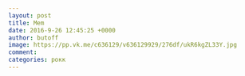```yaml
--- 
layout: post 
title: Mem 
date: 2016-9-26 12:45:25 +0000 
author: butoff 
image: https://pp.vk.me/c636129/v636129929/276df/ukR6kgZL33Y.jpg
comment: 
categories: рокк
---
```

